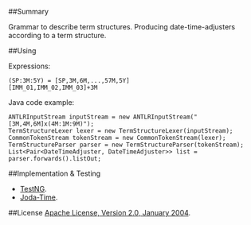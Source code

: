 ##Summary

Grammar to describe term structures. Producing date-time-adjusters according to a term structure.

##Using

Expressions:
```
(SP:3M:5Y) = [SP,3M,6M,...,57M,5Y]
[IMM_01,IMM_02,IMM_03]+3M
```

Java code example:
```
ANTLRInputStream inputStream = new ANTLRInputStream("[3M,4M,6M]x(4M:1M:9M)");
TermStructureLexer lexer = new TermStructureLexer(inputStream);
CommonTokenStream tokenStream = new CommonTokenStream(lexer);
TermStructureParser parser = new TermStructureParser(tokenStream);
List<Pair<DateTimeAdjuster, DateTimeAdjuster>> list = parser.forwards().listOut;
```

##Implementation & Testing

* [TestNG](http://testng.org/doc/index.html).
* [Joda-Time](http://www.joda.org/joda-time/).

##License
[Apache License, Version 2.0, January 2004](http://www.apache.org/licenses/).

